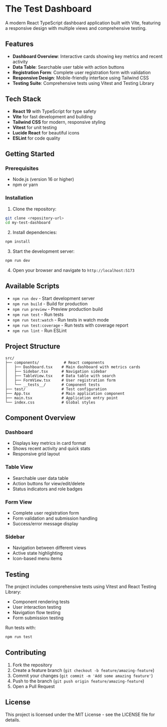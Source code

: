 # The Test Dashboard

A modern React TypeScript dashboard application built with Vite, featuring a responsive design with multiple views and comprehensive testing.

## Features

- **Dashboard Overview**: Interactive cards showing key metrics and recent activity
- **Data Table**: Searchable user table with action buttons
- **Registration Form**: Complete user registration form with validation
- **Responsive Design**: Mobile-friendly interface using Tailwind CSS
- **Testing Suite**: Comprehensive tests using Vitest and Testing Library

## Tech Stack

- **React 19** with TypeScript for type safety
- **Vite** for fast development and building
- **Tailwind CSS** for modern, responsive styling
- **Vitest** for unit testing
- **Lucide React** for beautiful icons
- **ESLint** for code quality

## Getting Started

### Prerequisites

- Node.js (version 16 or higher)
- npm or yarn

### Installation

1. Clone the repository:
```bash
git clone <repository-url>
cd my-test-dashboard
```

2. Install dependencies:
```bash
npm install
```

3. Start the development server:
```bash
npm run dev
```

4. Open your browser and navigate to `http://localhost:5173`

## Available Scripts

- `npm run dev` - Start development server
- `npm run build` - Build for production
- `npm run preview` - Preview production build
- `npm run test` - Run tests
- `npm run test:watch` - Run tests in watch mode
- `npm run test:coverage` - Run tests with coverage report
- `npm run lint` - Run ESLint

## Project Structure

```
src/
├── components/           # React components
│   ├── Dashboard.tsx    # Main dashboard with metrics cards
│   ├── Sidebar.tsx      # Navigation sidebar
│   ├── TableView.tsx    # Data table with search
│   ├── FormView.tsx     # User registration form
│   └── __tests__/       # Component tests
├── test/                # Test configuration
├── App.tsx              # Main application component
├── main.tsx             # Application entry point
└── index.css            # Global styles
```

## Component Overview

### Dashboard
- Displays key metrics in card format
- Shows recent activity and quick stats
- Responsive grid layout

### Table View
- Searchable user data table
- Action buttons for view/edit/delete
- Status indicators and role badges

### Form View
- Complete user registration form
- Form validation and submission handling
- Success/error message display

### Sidebar
- Navigation between different views
- Active state highlighting
- Icon-based menu items

## Testing

The project includes comprehensive tests using Vitest and React Testing Library:

- Component rendering tests
- User interaction testing
- Navigation flow testing
- Form submission testing

Run tests with:
```bash
npm run test
```

## Contributing

1. Fork the repository
2. Create a feature branch (`git checkout -b feature/amazing-feature`)
3. Commit your changes (`git commit -m 'Add some amazing feature'`)
4. Push to the branch (`git push origin feature/amazing-feature`)
5. Open a Pull Request

## License

This project is licensed under the MIT License - see the LICENSE file for details.
